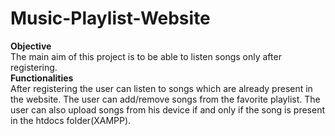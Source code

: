 # Music-Playlist-Website
**Objective**<br>
The main aim of this project is to be able to listen songs only after registering.<br>
**Functionalities**<br>
After registering the user can listen to songs which are already present in the website. The user can add/remove songs from the favorite playlist. The user can also upload songs from his device if and only if the song is present in the htdocs folder(XAMPP).


